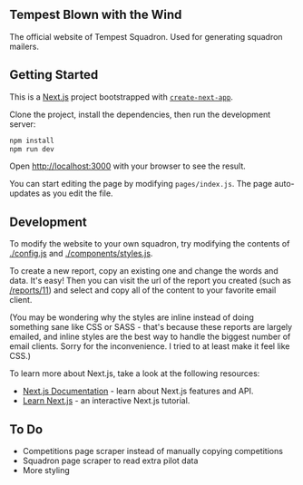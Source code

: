 ## Tempest Blown with the Wind

The official website of Tempest Squadron. Used for generating squadron mailers.

## Getting Started

This is a [Next.js](https://nextjs.org/) project bootstrapped with [`create-next-app`](https://github.com/vercel/next.js/tree/canary/packages/create-next-app).

Clone the project, install the dependencies, then run the development server:

```bash
npm install
npm run dev
```

Open [http://localhost:3000](http://localhost:3000) with your browser to see the result.

You can start editing the page by modifying `pages/index.js`. The page auto-updates as you edit the file.

## Development

To modify the website to your own squadron, try modifying the contents of [./config.js](./config.js) and
[./components/styles.js](./components/styles.js).

To create a new report, copy an existing one and change the words and data. It's easy! Then you can visit
the url of the report you created (such as [/reports/11](http://localhost:3000/reports/11)) and select
and copy all of the content to your favorite email client.

(You may be wondering why the styles are inline instead of doing something sane like CSS or SASS - that's
because these reports are largely emailed, and inline styles are the best way to handle the biggest number
of email clients. Sorry for the inconvenience. I tried to at least make it feel like CSS.)

To learn more about Next.js, take a look at the following resources:

- [Next.js Documentation](https://nextjs.org/docs) - learn about Next.js features and API.
- [Learn Next.js](https://nextjs.org/learn) - an interactive Next.js tutorial.

## To Do

* Competitions page scraper instead of manually copying competitions
* Squadron page scraper to read extra pilot data
* More styling
